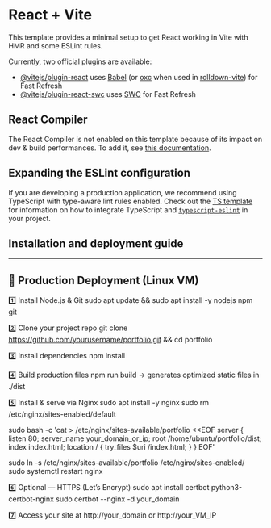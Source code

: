 # React + Vite

This template provides a minimal setup to get React working in Vite with HMR and some ESLint rules.

Currently, two official plugins are available:

- [@vitejs/plugin-react](https://github.com/vitejs/vite-plugin-react/blob/main/packages/plugin-react) uses [Babel](https://babeljs.io/) (or [oxc](https://oxc.rs) when used in [rolldown-vite](https://vite.dev/guide/rolldown)) for Fast Refresh
- [@vitejs/plugin-react-swc](https://github.com/vitejs/vite-plugin-react/blob/main/packages/plugin-react-swc) uses [SWC](https://swc.rs/) for Fast Refresh

## React Compiler

The React Compiler is not enabled on this template because of its impact on dev & build performances. To add it, see [this documentation](https://react.dev/learn/react-compiler/installation).

## Expanding the ESLint configuration

If you are developing a production application, we recommend using TypeScript with type-aware lint rules enabled. Check out the [TS template](https://github.com/vitejs/vite/tree/main/packages/create-vite/template-react-ts) for information on how to integrate TypeScript and [`typescript-eslint`](https://typescript-eslint.io) in your project.

## Installation and deployment guide

---

## 🚀 Production Deployment (Linux VM)

1️⃣ Install Node.js & Git
sudo apt update && sudo apt install -y nodejs npm git

2️⃣ Clone your project repo
git clone https://github.com/yourusername/portfolio.git && cd portfolio

3️⃣ Install dependencies
npm install

4️⃣ Build production files
npm run build
→ generates optimized static files in ./dist

5️⃣ Install & serve via Nginx
sudo apt install -y nginx
sudo rm /etc/nginx/sites-enabled/default

sudo bash -c 'cat > /etc/nginx/sites-available/portfolio <<EOF
server {
listen 80;
server_name your_domain_or_ip;
root /home/ubuntu/portfolio/dist;
index index.html;
location / {
try_files $uri /index.html;
}
}
EOF'

sudo ln -s /etc/nginx/sites-available/portfolio /etc/nginx/sites-enabled/
sudo systemctl restart nginx

6️⃣ Optional — HTTPS (Let’s Encrypt)
sudo apt install certbot python3-certbot-nginx
sudo certbot --nginx -d your_domain

7️⃣ Access your site at http://your_domain or http://your_VM_IP
